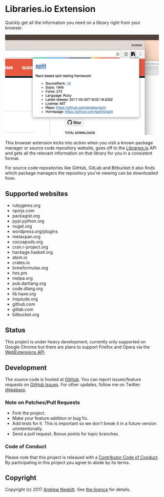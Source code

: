 # Libraries.io Extension

Quickly get all the information you need on a library right from your browser.

![Screenshot of Libraries.io  Extension](screenshot.png)

This browser extension kicks into action when you visit a known package manager or source code repository website, goes off to the [Libraries.io](https://libraries.io) API and gets all the relevant information on that library for you in a consistent format.

For source code repositories like GitHub, GitLab and Bitbucket it also finds which package managers the repository you're viewing can be downloaded from.

## Supported websites

- rubygems.org
- npmjs.com
- packagist.org
- pypi.python.org
- nuget.org
- wordpress.org/plugins
- metacpan.org
- cocoapods.org
- cran.r-project.org
- hackage.haskell.org
- atom.io
- crates.io
- brewformulas.org
- hex.pm
- melpa.org
- pub.dartlang.org
- code.dlang.org
- lib.haxe.org
- inqulude.org
- github.com
- gitlab.com
- bitbucket.org

## Status

This project is under heavy development, currently only supported on Google Chrome but there are plans to support Firefox and Opera via the [WebExtensions API](https://developer.mozilla.org/en-US/Add-ons/WebExtensions).

## Development

The source code is hosted at [GitHub](https://github.com/librariesio/extension).
You can report issues/feature requests on [GitHub Issues](https://github.com/librariesio/extension/issues).
For other updates, follow me on Twitter: [@teabass](https://twitter.com/teabass).

### Note on Patches/Pull Requests

 * Fork the project.
 * Make your feature addition or bug fix.
 * Add tests for it. This is important so we don't break it in a future version unintentionally.
 * Send a pull request. Bonus points for topic branches.

### Code of Conduct

Please note that this project is released with a [Contributor Code of Conduct](CODE_OF_CONDUCT.md). By participating in this project you agree to abide by its terms.

## Copyright

Copyright (c) 2017 [Andrew Nesbitt](https://github.com/andrew). See [the licence](https://github.com/librariesio/extension/blob/master/LICENSE.txt) for details.
